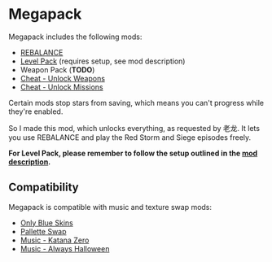 # Megapack

Megapack includes the following mods:

- [REBALANCE](https://steamcommunity.com/sharedfiles/filedetails/?id=1973847853)
- [Level Pack](https://steamcommunity.com/sharedfiles/filedetails/?id=1980275432) (requires setup, see mod description)
- Weapon Pack (__TODO__)
- [Cheat - Unlock Weapons](https://steamcommunity.com/sharedfiles/filedetails/?id=1967533005)
- [Cheat - Unlock Missions](https://steamcommunity.com/sharedfiles/filedetails/?id=1967532587)

Certain mods stop stars from saving, which means you can't progress while they're enabled.

So I made this mod, which unlocks everything, as requested by 老龙. It lets you use REBALANCE and play the Red Storm and Siege episodes freely.

__For Level Pack, please remember to follow the setup outlined in the [mod description](https://steamcommunity.com/sharedfiles/filedetails/?id=1980275432).__

## Compatibility

Megapack is compatible with music and texture swap mods:

- [Only Blue Skins](https://steamcommunity.com/sharedfiles/filedetails/?id=1972083887)
- [Pallette Swap](https://steamcommunity.com/sharedfiles/filedetails/?id=1968516872)
- [Music - Katana Zero](https://steamcommunity.com/sharedfiles/filedetails/?id=1978717509)
- [Music - Always Halloween](https://steamcommunity.com/sharedfiles/filedetails/?id=1978758119)
